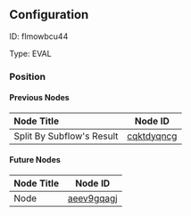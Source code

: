# <nil>
## Configuration
ID:  flmowbcu44

Type: EVAL 








### Position

#### Previous Nodes
| Node Title | Node ID |
| :------------- | ------------ |
| Split By Subflow&#39;s Result | [cqktdyqncg](./cqktdyqncg.md) | 
 
 #### Future Nodes
| Node Title | Node ID |
| :------------- | ------------ |
| Node |[aeev9gqagj](./aeev9gqagj.md) | 